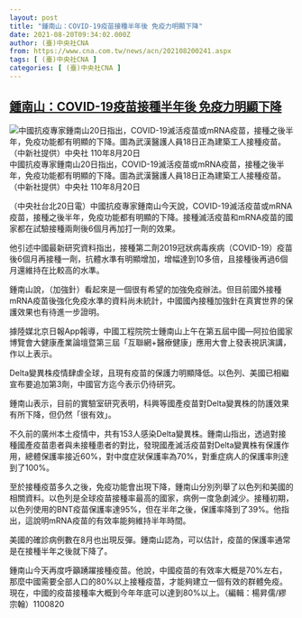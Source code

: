 ```yaml
---
layout: post
title: "鍾南山：COVID-19疫苗接種半年後 免疫力明顯下降"
date: 2021-08-20T09:34:02.000Z
author: (臺)中央社CNA
from: https://www.cna.com.tw/news/acn/202108200241.aspx
tags: [ (臺)中央社CNA ]
categories: [ (臺)中央社CNA ]
---
```

<!--1629452042000-->
[鍾南山：COVID-19疫苗接種半年後 免疫力明顯下降](https://www.cna.com.tw/news/acn/202108200241.aspx)
------

<div>
<div class="fullPic"><div class="floatImg center"><div class="BGimgWrap" style="--aspect-ratio:1109/768;"><picture><source media="(max-width: 414px)" srcset="https://imgcdn.cna.com.tw/www/WebPhotos/800/20210820/1109x768_20210820000087.jpg"><source media="(min-width: 413px)" srcset="https://imgcdn.cna.com.tw/www/WebPhotos/1024/20210820/1109x768_20210820000087.jpg"><img src="https://images.weserv.nl/?url=imgcdn.cna.com.tw/www/WebPhotos/800/20210820/1109x768_20210820000087.jpg" alt="中國抗疫專家鍾南山20日指出，COVID-19滅活疫苗或mRNA疫苗，接種之後半年，免疫功能都有明顯的下降。圖為武漢醫護人員18日正為建築工人接種疫苗。（中新社提供）中央社  110年8月20日" srcset="https://imgcdn.cna.com.tw/www/WebPhotos/800/20210820/1109x768_20210820000087.jpg 414w, https://imgcdn.cna.com.tw/www/WebPhotos/1024/20210820/1109x768_20210820000087.jpg 1024w"></picture></div><div class="picinfo">中國抗疫專家鍾南山20日指出，COVID-19滅活疫苗或mRNA疫苗，接種之後半年，免疫功能都有明顯的下降。圖為武漢醫護人員18日正為建築工人接種疫苗。（中新社提供）中央社  110年8月20日</div></div></div><div></div><div class="paragraph"><p>（中央社台北20日電）中國抗疫專家鍾南山今天說，COVID-19滅活疫苗或mRNA疫苗，接種之後半年，免疫功能都有明顯的下降。接種滅活疫苗和mRNA疫苗的國家都在試驗接種兩劑後6個月再加打一劑的效果。</p><p>他引述中國最新研究資料指出，接種第二劑2019冠狀病毒疾病（COVID-19）疫苗後6個月再接種一劑，抗體水準有明顯增加，增幅達到10多倍，且接種後再過6個月還維持在比較高的水準。</p><p>鍾南山說，（加強針）看起來是一個很有希望的加強免疫辦法。但目前國外接種mRNA疫苗後強化免疫水準的資料尚未統計，中國國內接種加強針在真實世界的保護效果也有待進一步證明。</p><p>據陸媒北京日報App報導，中國工程院院士鍾南山上午在第五屆中國—阿拉伯國家博覽會大健康產業論壇暨第三屆「互聯網+醫療健康」應用大會上發表視訊演講，作以上表示。</p><p>Delta變異株疫情肆虐全球，且現有疫苗的保護力明顯降低。以色列、美國已相繼宣布要追加第3劑，中國官方迄今表示仍待研究。</p><p>鍾南山表示，目前的實驗室研究表明，科興等國產疫苗對Delta變異株的防護效果有所下降，但仍然「很有效」。</p><p>不久前的廣州本土疫情中，共有153人感染Delta變異株。鍾南山指出，透過對接種國產疫苗患者與未接種患者的對比，發現國產滅活疫苗對Delta變異株有保護作用，總體保護率接近60%，對中度症狀保護率為70%，對重症病人的保護率則達到了100%。</p><p>至於接種疫苗多久之後，免疫功能會出現下降，鍾南山分別列舉了以色列和美國的相關資料。以色列是全球疫苗接種率最高的國家，病例一度急劇減少。接種初期，以色列使用的BNT疫苗保護率達95%，但在半年之後，保護率降到了39%。他指出，這說明mRNA疫苗的有效率能夠維持半年時間。</p><p>美國的確診病例數在8月也出現反彈。鍾南山認為，可以估計，疫苗的保護率通常是在接種半年之後就下降了。</p><p>鍾南山今天再度呼籲踴躍接種疫苗。他說，中國疫苗的有效率大概是70%左右，那麼中國需要全部人口的80%以上接種疫苗，才能夠建立一個有效的群體免疫。現在，中國的疫苗接種率大概到今年年底可以達到80%以上。（編輯：楊昇儒/繆宗翰）1100820</p></div>
</div>
